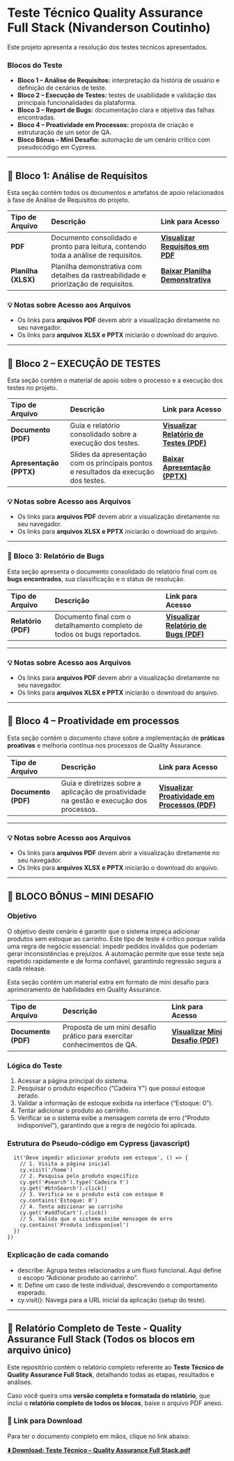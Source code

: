 # Teste Técnico Quality Assurance Full Stack (Nivanderson Coutinho)

Este projeto apresenta a resolução dos testes técnicos apresentados.

### Blocos do Teste
- **Bloco 1 – Análise de Requisitos:** interpretação da história de usuário e definição de cenários de teste.  
- **Bloco 2 – Execução de Testes:** testes de usabilidade e validação das principais funcionalidades da plataforma.  
- **Bloco 3 – Report de Bugs:** documentação clara e objetiva das falhas encontradas.  
- **Bloco 4 – Proatividade em Processos:** proposta de criação e estruturação de um setor de QA.  
- **Bloco Bônus – Mini Desafio:** automação de um cenário crítico com pseudocódigo em Cypress.  

---

## 📂 Bloco 1: Análise de Requisitos

Esta seção contém todos os documentos e artefatos de apoio relacionados à fase de Análise de Requisitos do projeto.

| Tipo de Arquivo | Descrição | Link para Acesso |
| :--- | :--- | :--- |
| **PDF** | Documento consolidado e pronto para leitura, contendo toda a análise de requisitos. | **[Visualizar Requisitos em PDF](./bloco-1/BLOCO%201%20–%20ANÁLISE%20DE%20REQUISITOS.pdf)** |
| **Planilha (XLSX)** | Planilha demonstrativa com detalhes da rastreabilidade e priorização de requisitos. | **[Baixar Planilha Demonstrativa](./bloco-1/BLOCO%201%20–%20ANÁLISE%20DE%20REQUISITOS%20(Planilha%20demonstrativa).xlsx)** |

### 💡 Notas sobre Acesso aos Arquivos

* Os links para **arquivos PDF** devem abrir a visualização diretamente no seu navegador.
* Os links para **arquivos XLSX e PPTX** iniciarão o download do arquivo.

---

## 📂 Bloco 2 – EXECUÇÃO DE TESTES

Esta seção contém o material de apoio sobre o processo e a execução dos testes no projeto.

| Tipo de Arquivo | Descrição | Link para Acesso |
| :--- | :--- | :--- |
| **Documento (PDF)** | Guia e relatório consolidado sobre a execução dos testes. | **[Visualizar Relatório de Testes (PDF)](./bloco-2/BLOCO%202%20–%20EXECUÇÃO%20DE%20TESTES.pdf)** |
| **Apresentação (PPTX)** | Slides da apresentação com os principais pontos e resultados da execução dos testes. | **[Baixar Apresentação (PPTX)](./bloco-2/BLOCO%202%20–%20EXECUÇÃO%20DE%20TESTES.pptx)** |

### 💡 Notas sobre Acesso aos Arquivos

* Os links para **arquivos PDF** devem abrir a visualização diretamente no seu navegador.
* Os links para **arquivos XLSX e PPTX** iniciarão o download do arquivo.

---

### 📂 Bloco 3: Relatório de Bugs

Esta seção apresenta o documento consolidado do relatório final com os **bugs encontrados**, sua classificação e o status de resolução.

| Tipo de Arquivo | Descrição | Link para Acesso |
| :--- | :--- | :--- |
| **Relatório (PDF)** | Documento final com o detalhamento completo de todos os bugs reportados. | **[Visualizar Relatório de Bugs (PDF)](./bloco-3/Bloco%203%20–%20Report%20de%20Bugs.pdf)** |

---

### 💡 Notas sobre Acesso aos Arquivos

* Os links para **arquivos PDF** devem abrir a visualização diretamente no seu navegador.
* Os links para **arquivos XLSX e PPTX** iniciarão o download do arquivo.

---

## 📂 Bloco 4 – Proatividade em processos

Esta seção contém o documento chave sobre a implementação de **práticas proativas** e melhoria contínua nos processos de Quality Assurance.

| Tipo de Arquivo | Descrição | Link para Acesso |
| :--- | :--- | :--- |
| **Documento (PDF)** | Guia e diretrizes sobre a aplicação de proatividade na gestão e execução dos processos. | **[Visualizar Proatividade em Processos (PDF)](./bloco-4/BLOCO%204%20–%20PROATIVIDADE%20EM%20PROCESSOS.pdf)** |

---

### 💡 Notas sobre Acesso aos Arquivos

* Os links para **arquivos PDF** devem abrir a visualização diretamente no seu navegador.
* Os links para **arquivos XLSX e PPTX** iniciarão o download do arquivo.


---

## 📂 BLOCO BÔNUS – MINI DESAFIO
### Objetivo
O objetivo deste cenário é garantir que o sistema impeça adicionar produtos sem estoque ao carrinho. Este tipo de teste é crítico porque valida uma regra de negócio essencial: impedir pedidos inválidos que poderiam gerar inconsistências e prejuízos. A automação permite que esse teste seja repetido rapidamente e de forma confiável, garantindo regressão segura a cada release.

Esta seção contém um material extra em formato de mini desafio para aprimoramento de habilidades em Quality Assurance.

| Tipo de Arquivo | Descrição | Link para Acesso |
| :--- | :--- | :--- |
| **Documento (PDF)** | Proposta de um mini desafio prático para exercitar conhecimentos de QA. | **[Visualizar Mini Desafio (PDF)](./bloco-bonus/Bloco%20bônus%20-%20Mini%20desafio.pdf)** |

### Lógica do Teste

1.	Acessar a página principal do sistema.
2.	Pesquisar o produto específico (“Cadeira Y”) que possui estoque zerado.
3.	Validar a informação de estoque exibida na interface (“Estoque: 0”).
4.	Tentar adicionar o produto ao carrinho.
5.	Verificar se o sistema exibe a mensagem correta de erro (“Produto indisponível”), garantindo que a regra de negócio foi aplicada.


### Estrutura do Pseudo-código em Cypress (javascript)

``` describe('Adicionar produto ao carrinho', () => {
  it('Deve impedir adicionar produto sem estoque', () => {
    // 1. Visita a página inicial
    cy.visit('/home')
    // 2. Pesquisa pelo produto específico
    cy.get('#search').type('Cadeira Y')
    cy.get('#btnSearch').click()
    // 3. Verifica se o produto está com estoque 0
    cy.contains('Estoque: 0')
    // 4. Tenta adicionar ao carrinho
    cy.get('#addToCart').click()
    // 5. Valida que o sistema exibe mensagem de erro
    cy.contains('Produto indisponível')
  })
})
```
### Explicação de cada comando
 - describe: Agrupa testes relacionados a um fluxo funcional. Aqui define o escopo “Adicionar produto ao carrinho”.
 - it: Define um caso de teste individual, descrevendo o comportamento esperado.
 - cy.visit(): Navega para a URL inicial da aplicação (setup do teste).

---


## 💾 Relatório Completo de Teste - Quality Assurance Full Stack (Todos os blocos em arquivo único)

Este repositório contém o relatório completo referente ao **Teste Técnico de Quality Assurance Full Stack**, detalhando todas as etapas, resultados e análises.

Caso você queira uma **versão completa e formatada do relatório**, que inclui o **relatório completo de todos os blocos**, baixe o arquivo PDF anexo.

### 🔗 Link para Download

Para ter o documento completo em mãos, clique no link abaixo:

[**⬇️ Download: Teste Técnico – Quality Assurance Full Stack.pdf**](Teste%20T%C3%A9cnico%20%E2%80%93%20Quality%20Assurance%20Full%20Stack.pdf)

